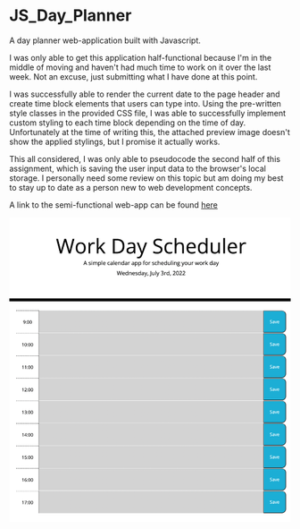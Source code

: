 # JS_Day_Planner

A day planner web-application built with Javascript.

I was only able to get this application half-functional because I'm in the middle of moving and haven't had much time to work on it over the last week. Not an excuse, just submitting what I have done at this point.

I was successfully able to render the current date to the page header and create time block elements that users can type into. Using the pre-written style classes in the provided CSS file, I was able to successfully implement custom styling to each time block depending on the time of day. Unfortunately at the time of writing this, the attached preview image doesn't show the applied stylings, but I promise it actually works.

This all considered, I was only able to pseudocode the second half of this assignment, which is saving the user input data to the browser's local storage. I personally need some review on this topic but am doing my best to stay up to date as a person new to web development concepts.

A link to the semi-functional web-app can be found [here](https://cplancich.github.io/JS_Day_Planner/)

![Web App Preview](Web_App_Preview.png)
